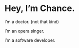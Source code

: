 # Hey, I’m Chance.


I’m a doctor. (not that kind)

I’m an opera singer.

I’m a software developer.
